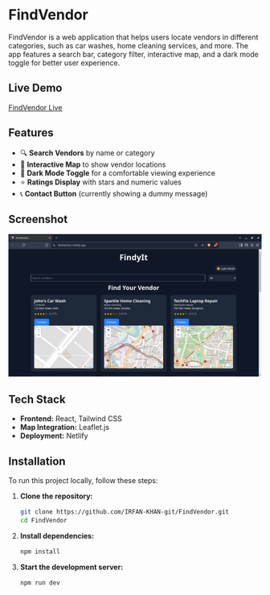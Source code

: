 # FindVendor

FindVendor is a web application that helps users locate vendors in different categories, such as car washes, home cleaning services, and more. The app features a search bar, category filter, interactive map, and a dark mode toggle for better user experience.

## Live Demo
[FindVendor Live](https://findvendor.netlify.app/)

## Features
- 🔍 **Search Vendors** by name or category
- 📍 **Interactive Map** to show vendor locations
- 🌙 **Dark Mode Toggle** for a comfortable viewing experience
- ⭐ **Ratings Display** with stars and numeric values
- 📞 **Contact Button** (currently showing a dummy message)

## Screenshot
![FindVendor Screenshot](screenshot.png)


## Tech Stack
- **Frontend:** React, Tailwind CSS
- **Map Integration:** Leaflet.js
- **Deployment:** Netlify

## Installation

To run this project locally, follow these steps:

1. **Clone the repository:**
   ```sh
   git clone https://github.com/IRFAN-KHAN-git/FindVendor.git
   cd FindVendor
   ```
2. **Install dependencies:**
   ```sh
   npm install
   ```
3. **Start the development server:**
   ```sh
   npm run dev
   ```


